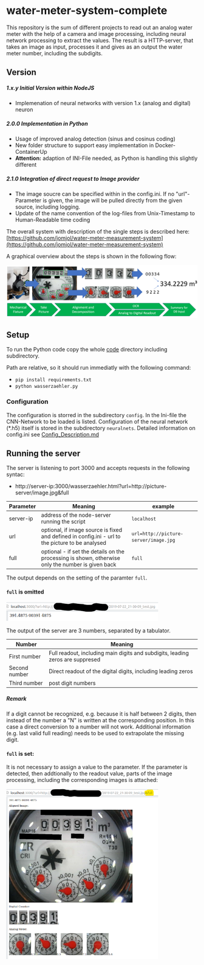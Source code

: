 # water-meter-system-complete

This repository is the sum of different projects to read out an analog water meter with the help of a camera and image processing, including neural network processing to extract the values.
The result is a HTTP-server, that takes an image as input, processes it and gives as an output the water meter number, including the subdigits.

## Version
##### 1.x.y Initial Version within NodeJS
* Implemenation of neural networks with version 1.x (analog and digital)
neuron
##### 2.0.0 Implementation in Python
* Usage of improved analog detection (sinus and cosinus coding)
* New folder structure to support easy implementation in Docker-ContainerUp
* **Attention:** adaption of INI-File needed, as Python is handling this slightly different 
##### 2.1.0 Integration of direct request to Image provider
* The image soucre can be specified within in the config.ini. If no "url"-Parameter is given, the image will be pulled directly from the given source, including logging.
* Update of the name convention of the log-files from Unix-Timestamp to Human-Readable time coding


The overall system with description of the single steps is described here: [https://github.com/jomjol/water-meter-measurement-system](https://github.com/jomjol/water-meter-measurement-system)

A graphical overview about the steps is shown in the following flow:

<img src="./images/signal_flow.png"> 

## Setup

To run the Python code copy the whole [code](code) directory including subdirectory.

Path are relative, so it should run immediatly with the following command:
* `pip install requirements.txt`
* `python wasserzaehler.py`

### Configuration

The configuration is storred in the subdirectory `config`. In the Ini-file the CNN-Network to be loaded is listed. Configuration of the neural network (*.h5) itself is stored in the subdirectory `neuralnets`.
Detailed information on config.ini see [Config_Description.md](Config_Description.md)

		
	
## Running the server

The server is listening to port 3000 and accepts requests in the following syntac:

* http://server-ip:3000/wasserzaehler.html?url=http://picture-server/image.jpg&full

| Parameter | Meaning | example |
| --------- | ------- | ------- |
| server-ip | address of the node-server running the script | `localhost` |
| url | optional, if image source is fixed and defined in config.ini - url to the picture to be analysed | `url=http://picture-server/image.jpg` |
| full | optional - if set the details on the processing is shown, otherwise only the number is given back | `full` |


The output depends on the setting of the paramter `full`.

#### `full` is omitted 

<img src="./images/server_output.png" width="400">

The output of the server are 3 numbers, separated by a tabulator.

| Number | Meaning | 
| --------- | ------- |
| First number | Full readout, including main digits and subdigits, leading zeros are suppresed |
| Second number | Direct readout of the digital digits, including leading zeros |
| Third number | post digit numbers |

##### Remark
If a digit cannot be recognized, e.g. because it is half between 2 digits, then instead of the number a "N" is written at the corresponding position. In this case a direct conversion to a number will not work. Additional information (e.g. last valid full reading) needs to be used to extrapolate the missing digit.
   
#### `full` is set:

It is not necessary to assign a value to the parameter. If the parameter is detected, then addtionally to the readout value, parts of the image processing, including the corresponding images is attached:

<img src="./images/sever_output_full.png" width="400">



